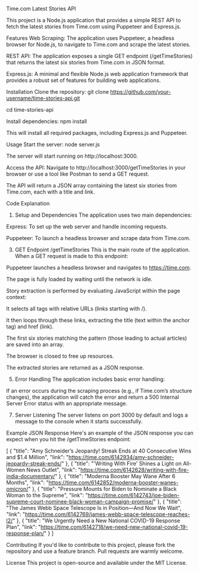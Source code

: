 Time.com Latest Stories API

This project is a Node.js application that provides a simple REST API to fetch the latest stories from Time.com using Puppeteer and Express.js.

Features
Web Scraping: The application uses Puppeteer, a headless browser for Node.js, to navigate to Time.com and scrape the latest stories.

REST API: The application exposes a single GET endpoint (/getTimeStories) that returns the latest six stories from Time.com in JSON format.

Express.js: A minimal and flexible Node.js web application framework that provides a robust set of features for building web applications.

Installation
Clone the repository:
git clone https://github.com/your-username/time-stories-api.git

cd time-stories-api

Install dependencies:
npm install

This will install all required packages, including Express.js and Puppeteer.

Usage
Start the server:
node server.js

The server will start running on http://localhost:3000.

Access the API:
Navigate to http://localhost:3000/getTimeStories in your browser or use a tool like Postman to send a GET request.

The API will return a JSON array containing the latest six stories from Time.com, each with a title and link.

Code Explanation
1. Setup and Dependencies
The application uses two main dependencies:

Express: To set up the web server and handle incoming requests.

Puppeteer: To launch a headless browser and scrape data from Time.com.

3. GET Endpoint /getTimeStories
This is the main route of the application. When a GET request is made to this endpoint:

Puppeteer launches a headless browser and navigates to https://time.com.

The page is fully loaded by waiting until the network is idle.

Story extraction is performed by evaluating JavaScript within the page context:

It selects all <a> tags with relative URLs (links starting with /).

It then loops through these links, extracting the title (text within the anchor tag) and href (link).

The first six stories matching the pattern (those leading to actual articles) are saved into an array.

The browser is closed to free up resources.

The extracted stories are returned as a JSON response.

5. Error Handling
The application includes basic error handling:

If an error occurs during the scraping process (e.g., if Time.com’s structure changes), the application will catch the error and return a 500 Internal Server Error status with an appropriate message.

7. Server Listening
The server listens on port 3000 by default and logs a message to the console when it starts successfully.

Example JSON Response
Here's an example of the JSON response you can expect when you hit the /getTimeStories endpoint:

[
    {
        "title": "Amy Schneider’s Jeopardy! Streak Ends at 40 Consecutive Wins and $1.4 Million",
        "link": "https://time.com/6142934/amy-schneider-jeopardy-streak-ends/"
    },
    {
        "title": "'Writing With Fire' Shines a Light on All-Women News Outlet",
        "link": "https://time.com/6142628/writing-with-fire-india-documentary/"
    },
    {
        "title": "Moderna Booster May Wane After 6 Months",
        "link": "https://time.com/6142852/moderna-booster-wanes-omicron/"
    },
    {
        "title": "Pressure Mounts for Biden to Nominate a Black Woman to the Supreme",
        "link": "https://time.com/6142743/joe-biden-supreme-court-nominee-black-woman-campaign-promise/"
    },
    {
        "title": "The James Webb Space Telescope Is in Position—And Now We Wait",
        "link": "https://time.com/6142769/james-webb-space-telescope-reaches-l2/"
    },
    {
        "title": "We Urgently Need a New National COVID-19 Response Plan",
        "link": "https://time.com/6142718/we-need-new-national-covid-19-response-plan/"
    }
]

Contributing
If you'd like to contribute to this project, please fork the repository and use a feature branch. Pull requests are warmly welcome.

License
This project is open-source and available under the MIT License.
